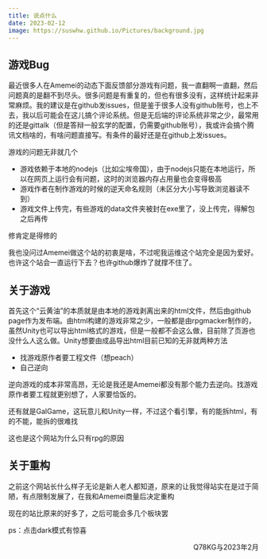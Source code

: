```yaml
---
title: 说点什么
date: 2023-02-12
image: https://suswhw.github.io/Pictures/background.jpg
---
```


## 游戏Bug

最近很多人在Amemei的动态下面反馈部分游戏有问题，我一直翻啊一直翻，然后问题真的是翻不到尽头。很多问题是有重复的，但也有很多没有，这样统计起来非常麻烦。我的建议是在github发issues，但是鉴于很多人没有github账号，也上不去，我以后可能会在这儿搞个评论系统。但是无后端的评论系统非常之少，最常用的还是gittalk（但是答辩一般玄学的配置，仍需要github账号），我或许会搞个腾讯文档啥的，有啥问题直接写。有条件的最好还是在github上发issues。

游戏的问题无非就几个

* 游戏依赖于本地的nodejs（比如尘埃帝国），由于nodejs只能在本地运行，所以在网页上运行会有问题，这时的浏览器内存占用量也会变得极高
* 游戏作者在制作游戏的时候的逆天命名规则（未区分大小写导致浏览器读不到）
* 游戏文件上传完，有些游戏的data文件夹被封在exe里了，没上传完，得解包之后再传

修肯定是得修的

我也没问过Amemei做这个站的初衷是啥，不过呢我运维这个站完全是因为爱好。也许这个站会一直运行下去？也许github爆炸了就撑不住了。

## 关于游戏

首先这个“云黄油”的本质就是由本地的游戏剥离出来的html文件，然后由github page作为发布端。由html构建的游戏非常之少，一般都是由rpgmacker制作的，虽然Unity也可以导出html格式的游戏，但是一般都不会这么做，目前除了页游也没什么人这么做。Unity想要由成品导出html目前已知的无非就两种方法

* 找游戏原作者要工程文件（想peach）
* 自己逆向

逆向游戏的成本非常高昂，无论是我还是Amemei都没有那个能力去逆向。找游戏原作者要工程就更别想了，人家要恰饭的。

还有就是GalGame，这玩意儿和Unity一样，不过这个看引擎，有的能拆html，有的不能，能拆的很难找

这也是这个网站为什么只有rpg的原因

## 关于重构

之前这个网站长什么样子无论是新人老人都知道，原来的让我觉得站实在是过于简陋，有点限制发展了，在我和Amemei商量后决定重构

现在的站比原来的好多了，之后可能会多几个板块罢

ps：点击dark模式有惊喜

<div align="right">Q78KG与2023年2月</div>